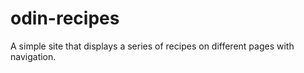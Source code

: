 # odin-recipes

A simple site that displays a series of recipes on different pages with navigation.
